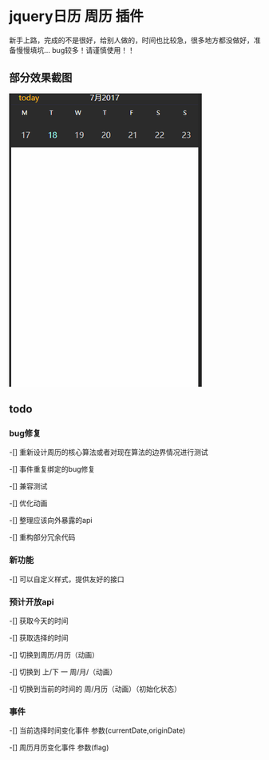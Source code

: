 # jquery日历 周历 插件
新手上路，完成的不是很好，给别人做的，时间也比较急，很多地方都没做好，准备慢慢填坑...
bug较多！请谨慎使用！！

## 部分效果截图
![](screenshot/demo.gif)

## todo

### bug修复
-[] 重新设计周历的核心算法或者对现在算法的边界情况进行测试

-[] 事件重复绑定的bug修复

-[] 兼容测试

-[] 优化动画

-[] 整理应该向外暴露的api

-[] 重构部分冗余代码

### 新功能
-[] 可以自定义样式，提供友好的接口

### 预计开放api
-[] 获取今天的时间

-[] 获取选择的时间

-[] 切换到周历/月历（动画）

-[] 切换到 上/下 一 周/月/（动画）

-[] 切换到当前的时间的 周/月历（动画）（初始化状态）

### 事件
-[] 当前选择时间变化事件 参数(currentDate,originDate)

-[] 周历月历变化事件 参数(flag)
